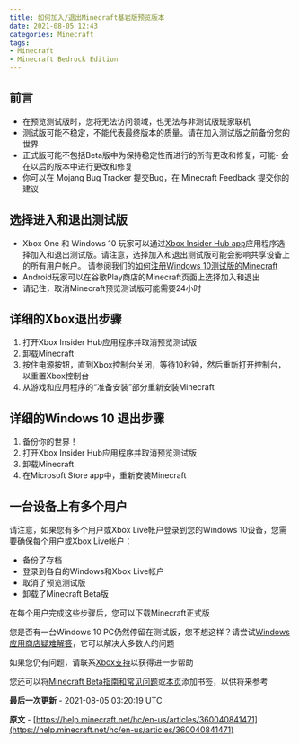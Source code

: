 ```yaml
---
title: 如何加入/退出Minecraft基岩版预览版本
date: 2021-08-05 12:43
categories: Minecraft
tags:
- Minecraft
- Minecraft Bedrock Edition
---
```


## 前言
- 在预览测试版时，您将无法访问领域，也无法与非测试版玩家联机
- 测试版可能不稳定，不能代表最终版本的质量。请在加入测试版之前备份您的世界
- 正式版可能不包括Beta版中为保持稳定性而进行的所有更改和修复，可能- 会在以后的版本中进行更改和修复
- 你可以在 Mojang Bug Tracker 提交Bug，在 Minecraft Feedback 提交你的建议

## 选择进入和退出测试版
- Xbox One 和 Windows 10 玩家可以通过[Xbox Insider Hub app](https://support.xbox.com/en-US/help/account-profile/manage-account/xbox-insider-hub)应用程序选择加入和退出测试版。请注意，选择加入和退出测试版可能会影响共享设备上的所有用户帐户。 请参阅我们的[如何注册Windows 10测试版的Minecraft](https://www.youtube.com/watch?v=VcpNfG_3irw)
- Android玩家可以在谷歌Play商店的Minecraft页面上选择加入和退出
- 请记住，取消Minecraft预览测试版可能需要24小时

## 详细的Xbox退出步骤
1. 打开Xbox Insider Hub应用程序并取消预览测试版
2. 卸载Minecraft
3. 按住电源按钮，直到Xbox控制台关闭，等待10秒钟，然后重新打开控制台，以重置Xbox控制台
4. 从游戏和应用程序的“准备安装”部分重新安装Minecraft

## 详细的Windows 10 退出步骤
1. 备份你的世界！
2. 打开Xbox Insider Hub应用程序并取消预览测试版
3. 卸载Minecraft
4. 在Microsoft Store app中，重新安装Minecraft

## 一台设备上有多个用户 
请注意，如果您有多个用户或Xbox Live帐户登录到您的Windows 10设备，您需要确保每个用户或Xbox Live帐户：

- 备份了存档
- 登录到各自的Windows和Xbox Live帐户
- 取消了预览测试版
- 卸载了Minecraft Beta版

在每个用户完成这些步骤后，您可以下载Minecraft正式版

您是否有一台Windows 10 PC仍然停留在测试版，您不想这样？请尝试[Windows应用商店疑难解答](https://support.microsoft.com/en-us/help/4027498/microsoft-store-fix-problems-with-apps%20support.microsoft.com)，它可以解决大多数人的问题

如果您仍有问题，请联系[Xbox支持](http://support.xbox.com/)以获得进一步帮助

您还可以将[Minecraft Beta指南和常见问题](http://aka.ms/MinecraftXIP)或[本页](#)添加书签，以供将来参考

__最后一次更新__ - 2021-08-05 03:20:19 UTC

__原文__ - [https://help.minecraft.net/hc/en-us/articles/360040841471](https://help.minecraft.net/hc/en-us/articles/360040841471)

<script src="https://giscus.app/client.js"
        data-repo="XyzComments/blog.xyz8848.com"
        data-repo-id="R_kgDOHq8Hag"
        data-category="Comments"
        data-category-id="DIC_kwDOHq8Has4CQRHf"
        data-mapping="pathname"
        data-reactions-enabled="1"
        data-emit-metadata="0"
        data-input-position="top"
        data-theme="light"
        data-lang="zh-CN"
        crossorigin="anonymous"
        async>
</script>
